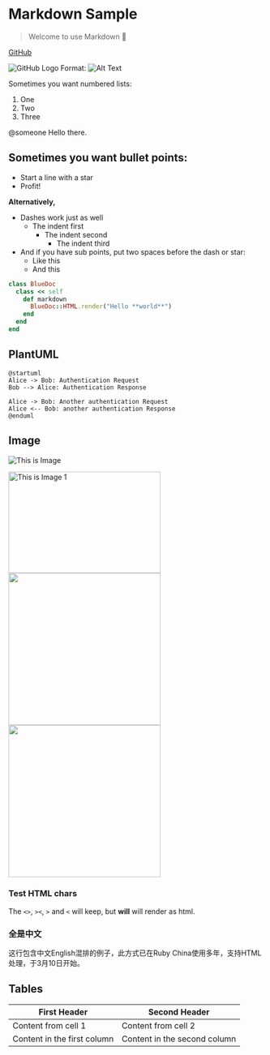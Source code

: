 # Markdown Sample

> Welcome to use Markdown 🎉

[GitHub](http://github.com)

![GitHub Logo](/images/logo.png)
Format: ![Alt Text](https://github.com)

Sometimes you want numbered lists:

1. One
2. Two
3. Three

@someone Hello there.

## Sometimes you want bullet points:

* Start a line with a star
* Profit!

**Alternatively,**

- Dashes work just as well
  - The indent first
    - The indent second
      - The indent third
- And if you have sub points, put two spaces before the dash or star:
  - Like this
  - And this

```rb
class BlueDoc
  class << self
    def markdown
      BlueDoc::HTML.render("Hello **world**")
    end
  end
end
```

## PlantUML

```plantuml
@startuml
Alice -> Bob: Authentication Request
Bob --> Alice: Authentication Response

Alice -> Bob: Another authentication Request
Alice <-- Bob: another authentication Response
@enduml
```

## Image

![This is Image](/uploads/foo.jpg)

<img src="/uploads/foo.jpg" width="300" height="200" alt="This is Image 1">
<img src="/uploads/foo.jpg" width="300">
<img src="/uploads/foo.jpg" height="300">

### Test HTML chars

The `<>`, `><`, `>` and `<` will keep, but <b>will</b> will render as html.

### 全是中文

这行包含中文English混排的例子，此方式已在Ruby China使用多年，支持HTML处理，于3月10日开始。

## Tables

First Header | Second Header
------------ | -------------
Content from cell 1 | Content from cell 2
Content in the first column | Content in the second column
